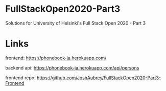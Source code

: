 # FullStackOpen2020-Part3
Solutions for University of Helsinki's Full Stack Open 2020 - Part 3

# Links 
frontend: https://phonebook-ja.herokuapp.com/

backend api: https://phonebook-ja.herokuapp.com/api/persons 

frontend repo: https://github.com/JoshAubrey/FullStackOpen2020-Part3-Frontend 
